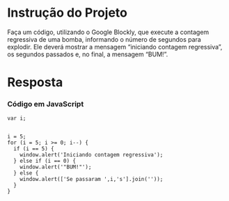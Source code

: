 # **Instrução do Projeto**
Faça um código, utilizando o Google Blockly, que execute a contagem regressiva de uma bomba, informando o número de segundos para explodir. Ele deverá mostrar a mensagem “iniciando contagem regressiva”, os segundos passados e, no final, a mensagem “BUM!”.


# **Resposta**



### Código em JavaScript

```
var i;


i = 5;
for (i = 5; i >= 0; i--) {
  if (i == 5) {
    window.alert('Iniciando contagem regressiva');
  } else if (i == 0) {
    window.alert('"BUM!"');
  } else {
    window.alert(['Se passaram ',i,'s'].join(''));
  }
}
```
